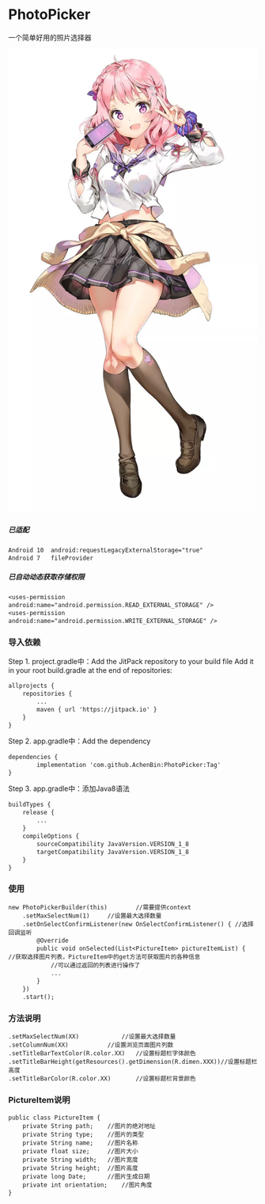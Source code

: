 # PhotoPicker
一个简单好用的照片选择器


![image](https://github.com/AchenBin/PhotoPicker/blob/master/photopickerlibrary/src/main/res/mipmap-hdpi/bg_qdy.jpg)


##### 已适配
	Android 10  android:requestLegacyExternalStorage="true"
	Android 7   fileProvider
##### 已自动动态获取存储权限
	<uses-permission android:name="android.permission.READ_EXTERNAL_STORAGE" />
	<uses-permission android:name="android.permission.WRITE_EXTERNAL_STORAGE" />


### 导入依赖

Step 1. project.gradle中：Add the JitPack repository to your build file
Add it in your root build.gradle at the end of repositories:

	allprojects {
		repositories {
			...
			maven { url 'https://jitpack.io' }
		}
	}
Step 2. app.gradle中：Add the dependency

	dependencies {
	        implementation 'com.github.AchenBin:PhotoPicker:Tag'
	}

Step 3. app.gradle中：添加Java8语法

	buildTypes {
		release {
		 	...
		}
		compileOptions {
		    sourceCompatibility JavaVersion.VERSION_1_8
		    targetCompatibility JavaVersion.VERSION_1_8
		}
	}

### 使用
	new PhotoPickerBuilder(this)		//需要提供context
		.setMaxSelectNum(1)		//设置最大选择数量
		.setOnSelectConfirmListener(new OnSelectConfirmListener() {	//选择回调监听
			@Override
			public void onSelected(List<PictureItem> pictureItemList) {		//获取选择图片列表，PictureItem中的get方法可获取图片的各种信息
				//可以通过返回的列表进行操作了
				...
			}
		})
		.start();
			
### 方法说明
	.setMaxSelectNum(XX)		 	//设置最大选择数量
	.setColumnNum(XX)		 	//设置浏览页面图片列数
	.setTitleBarTextColor(R.color.XX)	//设置标题栏字体颜色
	.setTitleBarHeight(getResources().getDimension(R.dimen.XXX))//设置标题栏高度
	.setTitleBarColor(R.color.XX)		//设置标题栏背景颜色

### PictureItem说明
	public class PictureItem {
	    private String path;    //图片的绝对地址
	    private String type;    //图片的类型
	    private String name;    //图片名称
	    private float size;     //图片大小
	    private String width;   //图片宽度
	    private String height;  //图片高度
	    private long Date;      //图片生成日期
	    private int orientation;    //图片角度
	}
